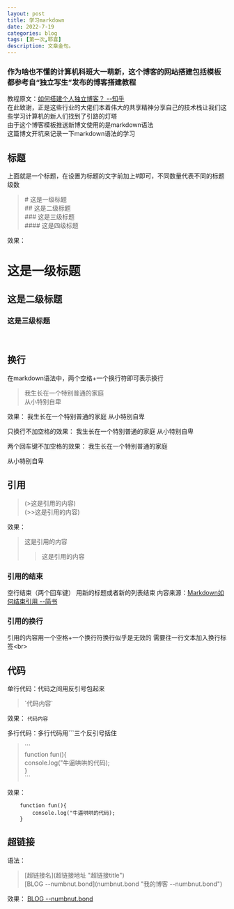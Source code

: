 ```yaml
---
layout: post
title: 学习markdown
date: 2022-7-19
categories: blog
tags: [第一次,耶喜]
description: 文章金句。
---
```


### 作为啥也不懂的计算机科班大一萌新，这个博客的网站搭建包括模板都参考自“独立写生”发布的博客搭建教程
教程原文：[如何搭建个人独立博客？ --知乎](https://www.zhihu.com/question/20463581/answer/51381121)  
在此致谢，正是这些行业的大佬们本着伟大的共享精神分享自己的技术栈让我们这些学习计算机的新人们找到了引路的灯塔  
由于这个博客模板推送新博文使用的是markdown语法  
这篇博文开坑来记录一下markdown语法的学习  

## 标题 
上面就是一个标题，在设置为标题的文字前加上#即可，不同数量代表不同的标题级数 
>\# 这是一级标题 <br>
>\#\# 这是二级标题 <br>
>\#\#\# 这是三级标题 <br>
>\#\#\#\# 这是四级标题 <br>

效果： 
# 这是一级标题
## 这是二级标题
### 这是三级标题
<br>

## 换行
在markdown语法中，两个空格+一个换行符即可表示换行  
>我生长在一个特别普通的家庭  
从小特别自卑

效果： 
我生长在一个特别普通的家庭  从小特别自卑  

只换行不加空格的效果： 
我生长在一个特别普通的家庭 
从小特别自卑 

两个回车键不加空格的效果： 
我生长在一个特别普通的家庭

从小特别自卑 

## 引用
>(>这是引用的内容) <br>
>(>>这是引用的内容) 

效果：  
>这是引用的内容 
>>这是引用的内容 

### 引用的结束 
空行结束（两个回车键） 
用新的标题或者新的列表结束 
内容来源：[Markdown如何结束引用 --简书](https://www.jianshu.com/p/74d911639a5f?u_atoken=d90bf373-0085-4de5-ae7b-6b19266269a6&u_asession=014QmQa5HNhcSKVkOhT0UiVGXVtiR92nLCaQ-x1Q7mpA5NlQZs_I6emPbkPooA2kFzX0KNBwm7Lovlpxjd_P_q4JsKWYrT3W_NKPr8w6oU7K9Tihgf4DX6KMD4hLMKqljMPpcarp92QKzyJKyYjREPlmBkFo3NEHBv0PZUm6pbxQU&u_asig=05NvLLX17Yh0EcOR5Ex57VXa8c7lMPSHMDr0f3M9C4iat2PsXsfGElTsQwhbgsecHqVGKWl18Fw8xSdv89ACN8mx0duCxl7mRpikBJ6yENkUsuzMF7vRBn5leNVe2h0V9c4oRnjt9-rJZi2bbtpcKuVdoBrYT-Oh2K4hyXE8pzbtj9JS7q8ZD7Xtz2Ly-b0kmuyAKRFSVJkkdwVUnyHAIJzcO0_46EFjqnC08JBRykx9C-GtvBh0zX_eXzrIN9SpANWPRPQyB_SKrj-61LB_f61u3h9VXwMyh6PgyDIVSG1W98FNlKAV3VAum3ev36sKet0lxEO2egZLn_KjcvC2APzMUmGzkA6VIIo0tK9bDVaQt0LWfvFHNx4JUxAUD2iBGsmWspDxyAEEo4kbsryBKb9Q&u_aref=mNLRhiyWonDSJzG83aS1ZZADZcY%3D)

### 引用的换行
引用的内容用一个空格+一个换行符换行似乎是无效的 
需要往一行文本加入换行标签\<br\>

## 代码
单行代码：代码之间用反引号包起来 
>\`代码内容\` 

效果： 
`代码内容` 

多行代码：多行代码用\`\`\`三个反引号括住 
>\`\`\` <br>
function fun(){ <br>
    console.log("牛逼哄哄的代码); <br> 
} <br>
\`\`\` 

效果： 
```
    function fun(){
        console.log("牛逼哄哄的代码);
    }
```

## 超链接
语法：
>\[超链接名\]\(超链接地址 "超链接title"\) <br>
\[BLOG --numbnut.bond\]\(numbnut.bond "我的博客 --numbnut.bond"\) <br>

效果： 
[BLOG --numbnut.bond](numbnut.bond "我的博客 --numbnut.bond") 

## 














